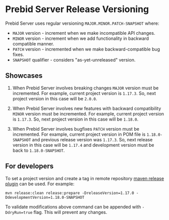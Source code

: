 # Prebid Server Release Versioning

Prebid Server uses regular versioning `MAJOR.MINOR.PATCH-SNAPSHOT`
where:
- `MAJOR` version - increment when we make incompatible API changes.
- `MINOR` version - increment when we add functionality in backward compatible manner.
- `PATCH` version - incremented when we make backward-compatible bug fixes.
- `SNAPSHOT` qualifier - considers "as-yet-unreleased" version.

## Showcases

1. When Prebid Server involves breaking changes `MAJOR` version must be incremented.
For example, current project version is `1.17.3`. So, next project version in this case will be `2.0.0`.

2. When Prebid Server involves new features with backward compatibility `MINOR` version must be incremented.
For example, current project version is `1.17.3`. So, next project version in this case will be `1.18.0`.

3. When Prebid Server involves bugfixes `PATCH` version must be incremented.
For example, current project version in POM file is `1.18.0-SNAPSHOT` and previous release version was `1.17.3`. So, next release version in this case will be `1.17.4` and development version must be back to `1.18.0-SNAPSHOT`.

## For developers

To set a project version and create a tag in remote repository [maven release plugin](http://maven.apache.org/maven-release/maven-release-plugin) can be used.
For example:
```
mvn release:clean release:prepare -DreleaseVersion=1.17.0 -DdevelopmentVersion=1.18.0-SNAPSHOT
```
To validate modifications above command can be appended with `-DdryRun=true` flag. This will prevent any changes.
